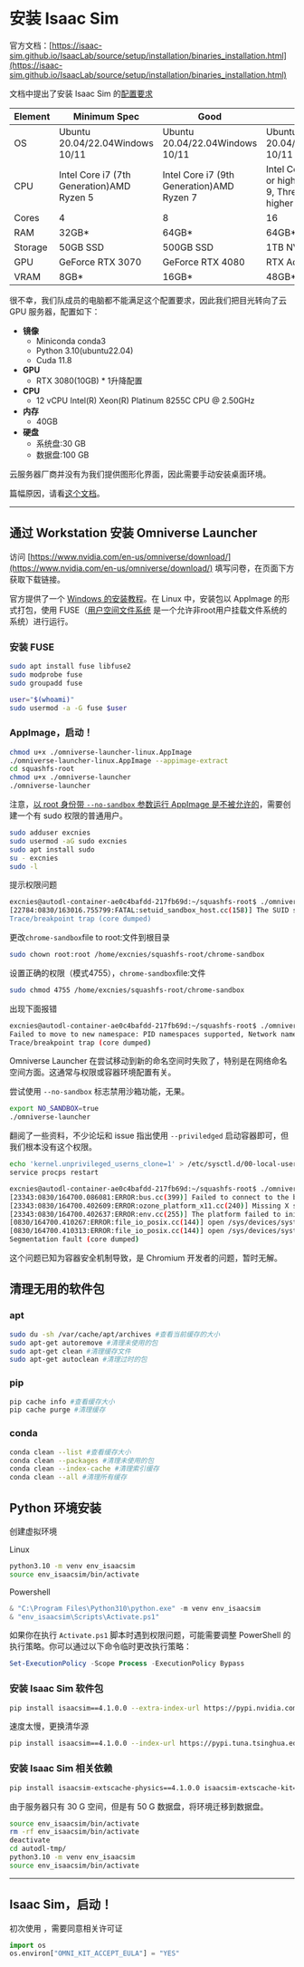 # 安装 Isaac Sim

官方文档：[https://isaac-sim.github.io/IsaacLab/source/setup/installation/binaries_installation.html](https://isaac-sim.github.io/IsaacLab/source/setup/installation/binaries_installation.html)

文档中提出了安装 Isaac Sim 的[配置要求](https://docs.omniverse.nvidia.com/isaacsim/latest/installation/requirements.html)

| Element | Minimum Spec                              | Good                                      | Ideal                                                        |
| ------- | ----------------------------------------- | ----------------------------------------- | ------------------------------------------------------------ |
| OS      | Ubuntu 20.04/22.04Windows 10/11           | Ubuntu 20.04/22.04Windows 10/11           | Ubuntu 20.04/22.04Windows 10/11                              |
| CPU     | Intel Core i7 (7th Generation)AMD Ryzen 5 | Intel Core i7 (9th Generation)AMD Ryzen 7 | Intel Core i9, X-series or higherAMD Ryzen 9, Threadripper or higher |
| Cores   | 4                                         | 8                                         | 16                                                           |
| RAM     | 32GB*                                     | 64GB*                                     | 64GB*                                                        |
| Storage | 50GB SSD                                  | 500GB SSD                                 | 1TB NVMe SSD                                                 |
| GPU     | GeForce RTX 3070                          | GeForce RTX 4080                          | RTX Ada 6000                                                 |
| VRAM    | 8GB*                                      | 16GB*                                     | 48GB*                                                        |

很不幸，我们队成员的电脑都不能满足这个配置要求，因此我们把目光转向了云 GPU 服务器，配置如下：

- **镜像**
  - Miniconda conda3
  - Python 3.10(ubuntu22.04)
  - Cuda 11.8
- **GPU**
  - RTX 3080(10GB) * 1升降配置
- **CPU**
  - 12 vCPU Intel(R) Xeon(R) Platinum 8255C CPU @ 2.50GHz
- **内存**
  - 40GB
- **硬盘**
  - 系统盘:30 GB
  - 数据盘:100 GB

云服务器厂商并没有为我们提供图形化界面，因此需要手动安装桌面环境。

篇幅原因，请看[这个文档](./01-de-install.md)。

---

## 通过 Workstation 安装 Omniverse Launcher

访问 [https://www.nvidia.com/en-us/omniverse/download/](https://www.nvidia.com/en-us/omniverse/download/) 填写问卷，在页面下方获取下载链接。

官方提供了一个 [Windows 的安装教程](https://docs.omniverse.nvidia.com/launcher/latest/installing_launcher.html)。在 Linux 中，安装包以 AppImage 的形式打包，使用 FUSE（[用户空间文件系统](https://en.wikipedia.org/wiki/Filesystem_in_Userspace) 是一个允许非root用户挂载文件系统的系统）进行运行。

### 安装 FUSE

```bash
sudo apt install fuse libfuse2
sudo modprobe fuse
sudo groupadd fuse

user="$(whoami)"
sudo usermod -a -G fuse $user
```

### AppImage，启动！

```bash
chmod u+x ./omniverse-launcher-linux.AppImage
./omniverse-launcher-linux.AppImage --appimage-extract
cd squashfs-root
chmod u+x ./omniverse-launcher
./omniverse-launcher
```

注意，[以 root 身份带 `--no-sandbox` 参数运行 AppImage 是不被允许的](https://issues.chromium.org/issues/40480798)，需要创建一个有 sudo 权限的普通用户。

```bash
sudo adduser excnies
sudo usermod -aG sudo excnies
sudo apt install sudo
su - excnies
sudo -l
```

提示权限问题

```bash
excnies@autodl-container-ae0c4bafdd-217fb69d:~/squashfs-root$ ./omniverse-launcher
[22784:0830/163016.755799:FATAL:setuid_sandbox_host.cc(158)] The SUID sandbox helper binary was found, but is not configured correctly. Rather than run without sandboxing I'm aborting now. You need to make sure that /home/excnies/squashfs-root/chrome-sandbox is owned by root and has mode 4755.
Trace/breakpoint trap (core dumped)
```

更改`chrome-sandbox`file to root:文件到根目录

```bash
sudo chown root:root /home/excnies/squashfs-root/chrome-sandbox
```

设置正确的权限（模式4755），`chrome-sandbox`file:文件

```bash
sudo chmod 4755 /home/excnies/squashfs-root/chrome-sandbox
```

出现下面报错

```bash
excnies@autodl-container-ae0c4bafdd-217fb69d:~/squashfs-root$ ./omniverse-launcher
Failed to move to new namespace: PID namespaces supported, Network namespace supported, but failed: errno = Operation not permitted
Trace/breakpoint trap (core dumped)
```

Omniverse Launcher 在尝试移动到新的命名空间时失败了，特别是在网络命名空间方面。这通常与权限或容器环境配置有关。

尝试使用 `--no-sandbox` 标志禁用沙箱功能，无果。

```bash
export NO_SANDBOX=true
./omniverse-launcher
```

翻阅了一些资料，不少论坛和 issue 指出使用 `--priviledged` 启动容器即可，但我们根本没有这个权限。

```bash
echo 'kernel.unprivileged_userns_clone=1' > /etc/sysctl.d/00-local-userns.conf
service procps restart
```

```bash
excnies@autodl-container-ae0c4bafdd-217fb69d:~/squashfs-root$ ./omniverse-launcher --no-sandbox
[23343:0830/164700.086081:ERROR:bus.cc(399)] Failed to connect to the bus: Failed to connect to socket /run/dbus/system_bus_socket: No such file or directory
[23343:0830/164700.402609:ERROR:ozone_platform_x11.cc(240)] Missing X server or $DISPLAY
[23343:0830/164700.402637:ERROR:env.cc(255)] The platform failed to initialize.  Exiting.
[0830/164700.410267:ERROR:file_io_posix.cc(144)] open /sys/devices/system/cpu/cpu0/cpufreq/scaling_cur_freq: No such file or directory (2)
[0830/164700.410313:ERROR:file_io_posix.cc(144)] open /sys/devices/system/cpu/cpu0/cpufreq/scaling_max_freq: No such file or directory (2)
Segmentation fault (core dumped)
```
这个问题已知为容器安全机制导致，是 Chromium 开发者的问题，暂时无解。

## 清理无用的软件包

### apt

```bash
sudo du -sh /var/cache/apt/archives #查看当前缓存的大小
sudo apt-get autoremove #清理未使用的包
sudo apt-get clean #清理缓存文件
sudo apt-get autoclean #清理过时的包
```

### pip

```bash
pip cache info #查看缓存大小
pip cache purge #清理缓存
```

### conda

```bash
conda clean --list #查看缓存大小
conda clean --packages #清理未使用的包
conda clean --index-cache #清理索引缓存
conda clean --all #清理所有缓存
```

## Python 环境安装

创建虚拟环境

Linux

```bash
python3.10 -m venv env_isaacsim
source env_isaacsim/bin/activate
```

Powershell

```powershell
& "C:\Program Files\Python310\python.exe" -m venv env_isaacsim
& "env_isaacsim\Scripts\Activate.ps1"
```

如果你在执行 `Activate.ps1` 脚本时遇到权限问题，可能需要调整 PowerShell 的执行策略。你可以通过以下命令临时更改执行策略：

```powershell
Set-ExecutionPolicy -Scope Process -ExecutionPolicy Bypass
```

### 安装 Isaac Sim 软件包

```bash
pip install isaacsim==4.1.0.0 --extra-index-url https://pypi.nvidia.com
```

速度太慢，更换清华源

```bash
pip install isaacsim==4.1.0.0 --index-url https://pypi.tuna.tsinghua.edu.cn/simple
```

### 安装 Isaac Sim 相关依赖

```bash
pip install isaacsim-extscache-physics==4.1.0.0 isaacsim-extscache-kit==4.1.0.0 isaacsim-extscache-kit-sdk==4.1.0.0 --index-url https://pypi.tuna.tsinghua.edu.cn/simple --extra-index-url https://pypi.nvidia.com
```

由于服务器只有 30 G 空间，但是有 50 G 数据盘，将环境迁移到数据盘。

```bash
source env_isaacsim/bin/activate
rm -rf env_isaacsim/bin/activate
deactivate
cd autodl-tmp/
python3.10 -m venv env_isaacsim
source env_isaacsim/bin/activate
```

---

## Isaac Sim，启动！

初次使用 ，需要同意相关许可证

```python
import os
os.environ["OMNI_KIT_ACCEPT_EULA"] = "YES"
```

